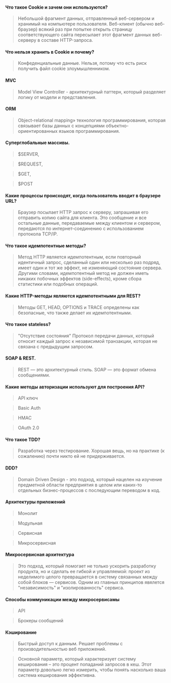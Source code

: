 #### Что такое Cookie и зачем они используются?

> Небольшой фрагмент данных, отправленный веб-сервером и хранимый на компьютере пользователя. Веб-клиент (обычно
> веб-браузер) всякий раз при попытке открыть страницу соответствующего сайта пересылает этот фрагмент данных веб-
> серверу в составе HTTP-запроса.

#### Что нельзя хранить в Cookie и почему?

> Конфеденциальные данные. Нельзя, потому что есть риск получить файл cookie злоумышленником.

#### MVC

> Model View Controller - архитектурный паттерн, который разделяет логику от модели и представления.

#### ORM  

> Object-relational mapping» технология программирования, которая связывает базы данных с концепциями объектно-ориентированных языков программирования.

#### Суперглобальные массивы.

> $SERVER, 

> $REQUEST, 

> $GET, 

> $POST

#### Какие процессы происходят, когда пользователь вводит в браузере URL?

> Браузер посылает HTTP запрос к серверу, запрашивая его отправить копию сайта для клиента. Это сообщение и все
> остальные данные, передаваемые между клиентом и сервером, передаются по интернет-соединению с использованием
> протокола TCP/IP.

#### Что такое идемпотентные методы? 

> Метод HTTP является идемпотентным, если повторный идентичный запрос, сделанный один или несколько раз подряд, 
> имеет один и тот же эффект, не изменяющий состояние сервера. Другими словами, идемпотентный метод не должен
> иметь никаких побочных эффектов (side-effects), кроме сбора статистики или подобных операций.

#### Какие HTTP-методы являются идемпотентными для REST?

> Методы GET, HEAD, OPTIONS и TRACE определены как безопасные, что также делает их идемпотентными.

#### Что такое stateless?

> "Отсутствие состояния"
> Протокол передачи данных, который относит каждый запрос к независимой транзакции, которая не связана с
> предыдущим запросом.

#### SOAP & REST.

> REST — это архитектурный стиль. SOAP — это формат обмена сообщениями.

#### Какие методы авторизации используют для построения API?

> API ключ

> Basic Auth

> HMAC

> OAuth 2.0

#### Что такое TDD?

> Разработка через тестирование. Хорошая вещь, но на практике (к сожалению) почти никто ей не придерживается.

#### DDD?

> Domain Driven Design - это подход, который нацелен на изучение предметной области предприятия в целом или каких-то
> отдельных бизнес-процессов с последующим переводом в код.

#### Архитектуры приложений

> Монолит

> Модульная

> Сервисная

> Микросервисная

#### Микросервисная архитектура

> Это подход, который помогает не только ускорить разработку продукта, но и сделать ее гибкой и управляемой: проект из
> неделимого целого превращается в систему связанных между собой блоков — сервисов. Одним из главных принципов
> явялется "независимость" и "изолированность" сервиса.

#### Способы коммуникации между микросервисамы

> API

> Брокеры сообщений

#### Кэширование

> Быстрый доступ к данным. Решает проблемы с производительностью веб приложений.

> Основной параметр, который характеризует систему кеширования – это процент попаданий запросов в кеш. Этот
> параметр довольно легко измерить, чтобы понять насколько ваша система кеширования эффективна.
